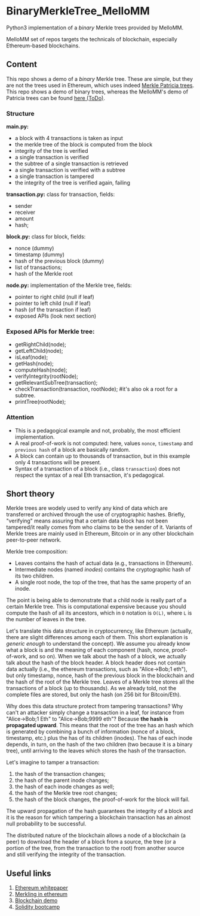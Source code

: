 # BinaryMerkleTree_MelloMM
Python3 implementation of a *binary* Merkle trees provided by MelloMM.

MelloMM set of repos targets the technicals of blockchain, especially Ethereum-based blockchains.

## Content
This repo shows a demo of a *binary* Merkle tree. These are simple, but they are not the trees used in Ethereum, which uses indeed [Merkle Patricia trees](https://blog.ethereum.org/2015/11/15/merkling-in-ethereum/). This repo shows a demo of binary trees, whereas the MelloMM's demo of Patricia trees can be found [here (ToDo)]().

### Structure
**main.py:**
* a block with 4 transactions is taken as input
* the merkle tree of the block is computed from the block
* integrity of the tree is verified
* a single transaction is verified
* the subtree of a single transaction is retrieved
* a single transaction is verified with a subtree
* a single transaction is tampered
* the integrity of the tree is verified again, failing

**transaction.py:** class for transaction, fields:
* sender
* receiver
* amount
* hash;

**block.py:** class for block, fields:
* nonce (dummy)
* timestamp (dummy)
* hash of the previous block (dummy)
* list of transactions;
* hash of the Merkle root

**node.py:** implementation of the Merkle tree, fields:
* pointer to right child (null if leaf)
* pointer to left child (null if leaf)
* hash (of the transaction if leaf)
* exposed APIs (look next section) 

### Exposed APIs for Merkle tree:
* getRightChild(node);
* getLeftChild(node);
* isLeaf(node);
* getHash(node);
* computeHash(node);
* verifyIntegrity(rootNode);
* getRelevantSubTree(transaction);
* checkTransaction(transaction, rootNode); #it's also ok a root for a subtree.
* printTree(rootNode);

### Attention
* This is a pedagogical example and not, probably, the most efficient implementation.
* A real proof-of-work is not computed: here, values `nonce`, `timestamp` and `previous hash` of a block are basically random.
* A block can contain up to thousands of transaction, but in this example only 4 transactions will be present.
* Syntax of a transaction of a block (i.e., class `transaction`) does not respect the syntax of a real Eth transaction, it's pedagogical.

## Short theory
Merkle trees are wodely used to verify any kind of data which are transferred or archived through the use of cryptographic hashes. Briefly, "verifying" means assuring that a certain data block has not been tampered/it really comes from who claims to be the sender of it. Variants of Merkle trees are mainly used in Ethereum, Bitcoin or in any other blockchain peer-to-peer network.

Merkle tree composition:
* Leaves contains the hash of actual data (e.g., transactions in Ethereum).
* Intermediate nodes (named _inodes_) contains the cryptographic hash of its two children.
* A single root node, the top of the tree, that has the same property of an inode.

The point is being able to demonstrate that a child node is really part of a certain Merkle tree. This is computational expensive because you should compute the hash of all its ancestors, which in `O` notation is `O(L)`, where `L` is the number of leaves in the tree.

Let's translate this data structure in cryptocurrency, like Ethereum (actually, there are slight differences among each of them. This short explanation is _generic enough_ to understand the concept). We assume you already know what a block is and the meaning of each component (hash, nonce, proof-of-work, and so on). When we talk about the hash of a block, we actually talk about the hash of the block header. A block header does not contain data actually (i.e., the ethereum transactions, such as "Alice->Bob;1 eth"), but only timestamp, nonce, hash of the previous block in the blockchain and the hash of the root of the Merkle tree. Leaves of a Merkle tree stores all the transactions of a block (up to thousands). As we already told, not the complete files are stored, but only the hash (on 256 bit for Bitcoin/Eth).

Why does this data structure protect from tampering transactions? Why can't an attacker simply change a transaction in a leaf, for instance from "Alice->Bob;1 Eth" to "Alice->Bob;9999 eth"? Because **the hash is propagated upward**. This means that the root of the tree has an hash which is generated by combining a bunch of information (nonce of a block, timestamp, etc.) plus the has of its children (inodes). The has of each inode depends, in turn, on the hash of the two children (two because it is a binary tree), until arriving to the leaves which stores the hash of the transaction.

Let's imagine to tamper a transaction:
1. the hash of the transaction changes;
2. the hash of the parent inode changes;
3. the hash of each inode changes as well;
4. the hash of the Merkle tree root changes;
5. the hash of the block changes, the proof-of-work for the block will fail.

The upward propagation of the hash guarantees the integrity of a block and it is the reason for which tampering a blockchain transaction has an almost null probability to be successful.

The distributed nature of the blockchain allows a node of a blockchain (a peer) to download the header of a block from a source, the tree (or a portion of the tree, from the transaction to the root) from another source and still verifying the integrity of the transaction.

## Useful links
1. [Ethereum whitepaper](https://ethereum.org/en/whitepaper/)
2. [Merkling in ethereum](https://blog.ethereum.org/2015/11/15/merkling-in-ethereum/)
3. [Blockchain demo](https://andersbrownworth.com/blockchain/blockchain)
4. [Solidity bootcamp](https://www.youtube.com/watch?v=M576WGiDBdQ)
